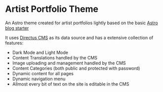 # Artist Portfolio Theme

An Astro theme created for artist portfolios lightly based on the basic [Astro blog starter](https://docs.astro.build/en/tutorial/)

It uses [Directus CMS](https://directus.io) as its data source and has a extensive collection of features:

- Dark Mode and Light Mode
- Content Translations handled by the CMS
- Image uploading and management handled by the CMS
- Content Categories (both public and protected with password)
- Dynamic content for all pages
- Dynamic navigation menu
- Allmost every bit of text on the site is editable in the CMS

